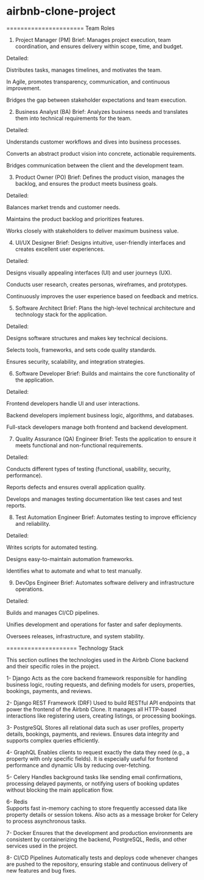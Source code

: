 # airbnb-clone-project
======================
Team Roles
1. Project Manager (PM)
Brief:
Manages project execution, team coordination, and ensures delivery within scope, time, and budget.

Detailed:

Distributes tasks, manages timelines, and motivates the team.

In Agile, promotes transparency, communication, and continuous improvement.

Bridges the gap between stakeholder expectations and team execution.

2. Business Analyst (BA)
Brief:
Analyzes business needs and translates them into technical requirements for the team.

Detailed:

Understands customer workflows and dives into business processes.

Converts an abstract product vision into concrete, actionable requirements.

Bridges communication between the client and the development team.

3. Product Owner (PO)
Brief:
Defines the product vision, manages the backlog, and ensures the product meets business goals.

Detailed:

Balances market trends and customer needs.

Maintains the product backlog and prioritizes features.

Works closely with stakeholders to deliver maximum business value.

4. UI/UX Designer
Brief:
Designs intuitive, user-friendly interfaces and creates excellent user experiences.

Detailed:

Designs visually appealing interfaces (UI) and user journeys (UX).

Conducts user research, creates personas, wireframes, and prototypes.

Continuously improves the user experience based on feedback and metrics.

5. Software Architect
Brief:
Plans the high-level technical architecture and technology stack for the application.

Detailed:

Designs software structures and makes key technical decisions.

Selects tools, frameworks, and sets code quality standards.

Ensures security, scalability, and integration strategies.

6. Software Developer
Brief:
Builds and maintains the core functionality of the application.

Detailed:

Frontend developers handle UI and user interactions.

Backend developers implement business logic, algorithms, and databases.

Full-stack developers manage both frontend and backend development.

7. Quality Assurance (QA) Engineer
Brief:
Tests the application to ensure it meets functional and non-functional requirements.

Detailed:

Conducts different types of testing (functional, usability, security, performance).

Reports defects and ensures overall application quality.

Develops and manages testing documentation like test cases and test reports.

8. Test Automation Engineer
Brief:
Automates testing to improve efficiency and reliability.

Detailed:

Writes scripts for automated testing.

Designs easy-to-maintain automation frameworks.

Identifies what to automate and what to test manually.

9. DevOps Engineer
Brief:
Automates software delivery and infrastructure operations.

Detailed:

Builds and manages CI/CD pipelines.

Unifies development and operations for faster and safer deployments.

Oversees releases, infrastructure, and system stability.

====================
 Technology Stack

This section outlines the technologies used in the Airbnb Clone backend and their specific roles in the project.

1- Django 
  Acts as the core backend framework responsible for handling business logic, routing requests, and defining models for users, properties, bookings, payments, and reviews.

2- Django REST Framework (DRF)
  Used to build RESTful API endpoints that power the frontend of the Airbnb Clone. It manages all HTTP-based interactions like registering users, creating listings, or processing bookings.

3- PostgreSQL
  Stores all relational data such as user profiles, property details, bookings, payments, and reviews. Ensures data integrity and supports complex queries efficiently.

4- GraphQL
  Enables clients to request exactly the data they need (e.g., a property with only specific fields). It is especially useful for frontend performance and dynamic UIs by reducing over-fetching.

5- Celery 
  Handles background tasks like sending email confirmations, processing delayed payments, or notifying users of booking updates without blocking the main application flow.

6- Redis  
  Supports fast in-memory caching to store frequently accessed data like property details or session tokens. Also acts as a message broker for Celery to process asynchronous tasks.

7- Docker 
  Ensures that the development and production environments are consistent by containerizing the backend, PostgreSQL, Redis, and other services used in the project.

8- CI/CD Pipelines
  Automatically tests and deploys code whenever changes are pushed to the repository, ensuring stable and continuous delivery of new features and bug fixes.

